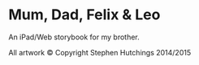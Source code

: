Mum, Dad, Felix & Leo
============

An iPad/Web storybook for my brother.

All artwork © Copyright Stephen Hutchings 2014/2015
